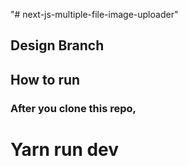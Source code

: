 "# next-js-multiple-file-image-uploader" 

## Design Branch

## How to run

### After you clone this repo, 

# Yarn run dev